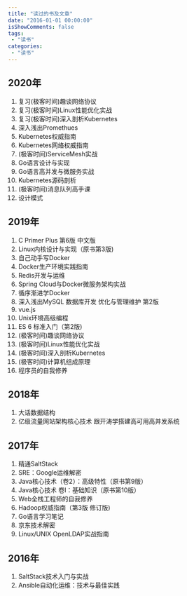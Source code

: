 ```yaml
---
title: "读过的书及文章"
date: "2016-01-01 00:00:00"
isShowComments: false
tags:
 - "读书"
categories:
 - "读书"
---
```


## 2020年
1. 复习(极客时间)趣谈网络协议
2. 复习(极客时间)Linux性能优化实战
3. 复习(极客时间)深入剖析Kubernetes
4. 深入浅出Promethues
5. Kubernetes权威指南
6. Kubernetes网络权威指南
7. (极客时间)ServiceMesh实战
8. Go语言设计与实现
9. Go语言高并发与微服务实战
10. Kubernetes源码剖析
11. (极客时间)消息队列高手课
12. 设计模式

## 2019年
1. C Primer Plus 第6版 中文版
2. Linux内核设计与实现（原书第3版)
3. 自己动手写Docker
4. Docker生产环境实践指南
5. Redis开发与运维
6. Spring Cloud与Docker微服务架构实战 
7. 循序渐进学Docker
8. 深入浅出MySQL 数据库开发 优化与管理维护 第2版
9. vue.js
10. Unix环境高级编程
11. ES 6 标准入门（第2版)
12. (极客时间)趣谈网络协议
13. (极客时间)Linux性能优化实战
14. (极客时间)深入剖析Kubernetes
15. (极客时间)计算机组成原理
16. 程序员的自我修养

## 2018年
1. 大话数据结构
2. 亿级流量网站架构核心技术 跟开涛学搭建高可用高并发系统

## 2017年
1. 精通SaltStack
2. SRE：Google运维解密
3. Java核心技术（卷2）：高级特性（原书第9版）
4. Java核心技术 卷I：基础知识（原书第10版）
5. Web全栈工程师的自我修养
6. Hadoop权威指南（第3版 修订版)
7. Go语言学习笔记
8. 京东技术解密
9. Linux/UNIX OpenLDAP实战指南
 
## 2016年
1. SaltStack技术入门与实战
2. Ansible自动化运维：技术与最佳实践
